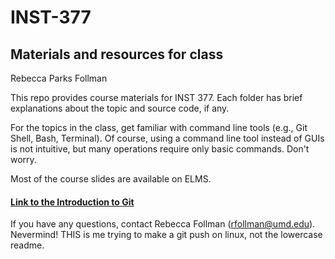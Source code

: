 # INST-377
## Materials and resources for class
Rebecca Parks Follman

This repo provides course materials for INST 377.
Each folder has brief explanations about the topic and source code, if any. 

For the topics in the class, get familiar with command line tools (e.g., Git Shell, Bash, Terminal). Of course, using a command line tool instead of GUIs is not intuitive, but many operations require only basic commands. Don't worry.

Most of the course slides are available on ELMS. 
#### [Link to the Introduction to Git](git/) 
If you have any questions, contact Rebecca Follman (rfollman@umd.edu). 
Nevermind! THIS is me trying to make a git push on linux, not the lowercase readme.
